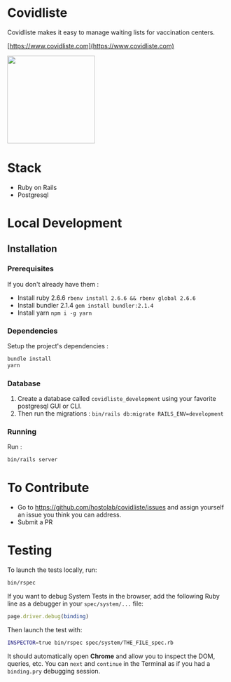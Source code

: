 # Covidliste

Covidliste makes it easy to manage waiting lists for vaccination centers.

[https://www.covidliste.com](https://www.covidliste.com)

<img src='https://www.pasteur.fr/sites/default/files/styles/media-wide/public/rubrique_linstitut_pasteur/notre_histoire/alexandre-yersin-institutpasteur_46576.jpg?itok=FL2T1kf4' width='200px'> </img>

# Stack

- Ruby on Rails
- Postgresql

# Local Development

## Installation

### Prerequisites

If you don't already have them :

- Install ruby 2.6.6 `rbenv install 2.6.6 && rbenv global 2.6.6`
- Install bundler 2.1.4 `gem install bundler:2.1.4`
- Install yarn `npm i -g yarn`

### Dependencies

Setup the project's dependencies :

```bash
bundle install
yarn
```

### Database

1. Create a database called `covidliste_development` using your favorite postgresql GUI or CLI.
2. Then run the migrations : `bin/rails db:migrate RAILS_ENV=development`

### Running

Run :

```bash
bin/rails server
```

# To Contribute

- Go to https://github.com/hostolab/covidliste/issues and assign yourself an issue you think you can address.
- Submit a PR

# Testing

To launch the tests locally, run:

```bash
bin/rspec
```

If you want to debug System Tests in the browser, add the following Ruby line as a debugger in your `spec/system/...` file:

```ruby
page.driver.debug(binding)
```

Then launch the test with:

```bash
INSPECTOR=true bin/rspec spec/system/THE_FILE_spec.rb
```

It should automatically open **Chrome** and allow you to inspect the DOM, queries, etc. You can `next` and `continue` in the Terminal as if you had a `binding.pry` debugging session.
